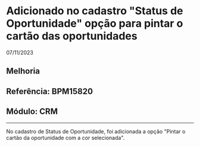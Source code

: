 # Adicionado no cadastro "Status de Oportunidade" opção para pintar o cartão das oportunidades
07/11/2023
## Melhoria
## Referência: BPM15820
## Módulo: CRM
***

No cadastro de Status de Oportunidade, foi adicionada a opção "Pintar o cartão da oportunidade com a cor selecionada".
